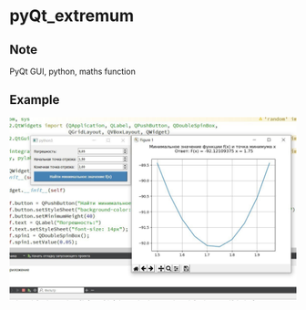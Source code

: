 # pyQt_extremum
## Note
PyQt GUI, python, maths function
## Example
![Image alt](https://github.com/Bitternet/pyQt_extremum/raw/master/img.jpg)
